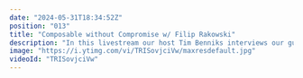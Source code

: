 ```yaml
---
date: "2024-05-31T18:34:52Z"
position: "013"
title: "Composable without Compromise w/ Filip Rakowski"
description: "In this livestream our host Tim Benniks interviews our guest Filip and the questions are listed as below. \n\n1:23 Introduction \n3:17 What is an unexpected or surprising outcome of transitioning from a monolithic to a composable architecture?\n5:47 If you had to advise agency or SaaS company execs, what would it be?\n10:53 If you could wave a magic wand and change something in our space, what would it be?\n15:00 What bottlenecks have you seen in composable architectures? This could be any bottleneck, from tech to process.\n18:28 What feature from old technology would you like to bring back?\n22:48 How would you explain composable architectures to a 15 year old? \n25:41 What is a question for the next person?\n\nCo-founder & CTO of Vue Storefront - biggest Open Source eCommerce frontend project, co-organizer of Wrocław, Vue.js meetups, web perf geek since 2017, proud cat owner.\nhttps://twitter.com/filrakowski\nhttps://twitter.com/VueStorefront\n\nLivestream Host: Tim Benniks \nhttps://twitter.com/timbenniks\nhttps://www.linkedin.com/in/timbenniks/\n\nJoin us on Discord at https://uniform.to/discord\n\nFollow us on:\nFacebook: https://www.facebook.com/people/Uniform/\nTwitter: https://twitter.com/UniformDev \nLinkedIn: https://www.linkedin.com/company/unif...\nInstagram: https://www.instagram.com/uniform.dev/"
image: "https://i.ytimg.com/vi/TRISovjciVw/maxresdefault.jpg"
videoId: "TRISovjciVw"
---
```


